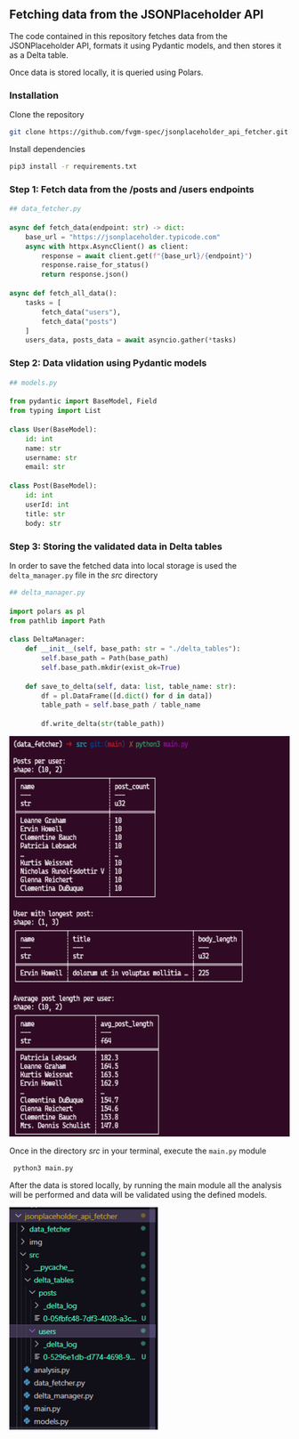 ## Fetching data from the JSONPlaceholder API

The code contained in this repository fetches data from the JSONPlaceholder API, formats it using Pydantic models, and then stores it as a Delta table.

Once data is stored locally, it is queried using Polars.

### Installation

Clone the repository
```bash
git clone https://github.com/fvgm-spec/jsonplaceholder_api_fetcher.git
```

Install dependencies
```bash
pip3 install -r requirements.txt
```

### Step 1: Fetch data from the /posts and /users endpoints

```python
## data_fetcher.py

async def fetch_data(endpoint: str) -> dict:
    base_url = "https://jsonplaceholder.typicode.com"
    async with httpx.AsyncClient() as client:
        response = await client.get(f"{base_url}/{endpoint}")
        response.raise_for_status()
        return response.json()

async def fetch_all_data():
    tasks = [
        fetch_data("users"),
        fetch_data("posts")
    ]
    users_data, posts_data = await asyncio.gather(*tasks)
```

### Step 2: Data vlidation using Pydantic models

```python
## models.py

from pydantic import BaseModel, Field
from typing import List

class User(BaseModel):
    id: int
    name: str
    username: str
    email: str
    
class Post(BaseModel):
    id: int
    userId: int
    title: str
    body: str
```

### Step 3: Storing the validated data in Delta tables

In order to save the fetched data into local storage is used the `delta_manager.py` file in the *src* directory

```python
## delta_manager.py

import polars as pl
from pathlib import Path

class DeltaManager:
    def __init__(self, base_path: str = "./delta_tables"):
        self.base_path = Path(base_path)
        self.base_path.mkdir(exist_ok=True)
    
    def save_to_delta(self, data: list, table_name: str):
        df = pl.DataFrame([d.dict() for d in data])
        table_path = self.base_path / table_name
        
        df.write_delta(str(table_path))
```

<p>
<div class="column">
    <img src="./img/execution.png" style="height: 45rem"/>
  </div>
</p>

Once in the directory *src* in your terminal, execute the `main.py` module

```bash
 python3 main.py
 ```

After the data is stored locally, by running the main module all the analysis will be performed and data will be validated using the defined models.

<p>
<div class="column">
    <img src="./img/directory.png" style="height: 25rem"/>
  </div>
</p>


